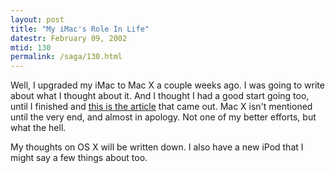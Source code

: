 ```yaml
---
layout: post
title: "My iMac's Role In Life"
datestr: February 09, 2002
mtid: 130
permalink: /saga/130.html
---
```


Well, I upgraded my iMac to Mac X a couple weeks ago. I was going
to write about what I thought about it. And I thought I had a good start going
too, until I finished and [this is the article][]
that came out. Mac X isn't mentioned until the very end, and almost in apology.
Not one of my better efforts, but what the hell. 

My thoughts on OS X will be written down. I also have a new iPod that I might say a
few things about too.

[this is the article]: /imho/iMac.html
